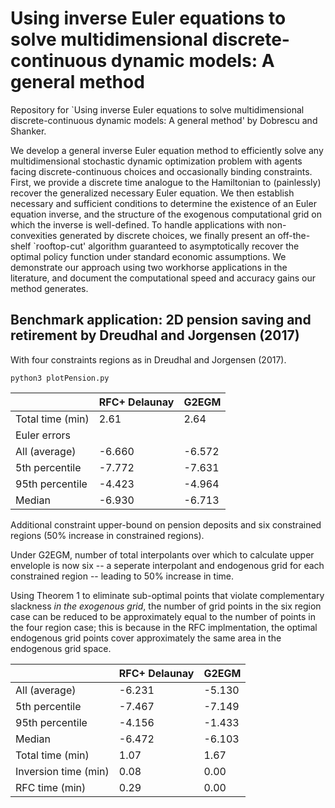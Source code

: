 # Using inverse Euler equations to solve multidimensional discrete-continuous dynamic models: A general method
Repository for `Using inverse Euler equations to solve multidimensional discrete-continuous dynamic models: A general method'  by Dobrescu and Shanker. 

We develop a general inverse Euler equation method to efficiently solve any multidimensional stochastic dynamic optimization problem with agents facing discrete-continuous choices and occasionally binding constraints. First, we provide a discrete time analogue to the Hamiltonian to (painlessly) recover the generalized necessary Euler equation. We then establish necessary and sufficient conditions to determine the existence of an Euler equation inverse, and the structure of the exogenous computational grid on which the inverse is well-defined. To handle applications with non-convexities generated by discrete choices, we finally present an off-the-shelf `rooftop-cut' algorithm guaranteed to asymptotically recover the optimal policy function under standard economic assumptions. We demonstrate our approach using two workhorse applications in the literature, and document the computational speed and accuracy gains our method generates.
## Benchmark application: 2D pension saving and retirement by Dreudhal and Jorgensen (2017)

With four constraints regions as in Dreudhal and Jorgensen (2017). 

```
python3 plotPension.py
``` 

<center>

|                   | RFC+ Delaunay | G2EGM |
|-------------------|---------------|-------|
| Total time (min)  | 2.61          | 2.64  |
| Euler errors      |               |       |
| All (average)     | -6.660        |-6.572 |
| 5th percentile    | -7.772        | -7.631|
| 95th percentile   | -4.423        | -4.964|
| Median            | -6.930        | -6.713|

</center>


Additional constraint upper-bound on pension deposits and six constrained regions (50\% increase in constrained regions).

Under G2EGM, number of total interpolants over which to calculate upper envelople is now six -- a seperate interpolant and endogenous grid for each constrained region -- leading to 50% increase in time. 

Using Theorem 1 to eliminate sub-optimal points that violate complementary slackness *in the exogenous grid*, the number of grid points in the six region case can be reduced to be approximately equal to the number of points in the four region case; this is because in the RFC implmentation, the optimal endogenous grid points cover approximately the same area in the endogenous grid space. 

|                     | RFC+ Delaunay | G2EGM      |
|---------------------|---------------|------------|
| All (average)       | -6.231        | -5.130     |
| 5th percentile      | -7.467        | -7.149     |
| 95th percentile     | -4.156        | -1.433     |
| Median              | -6.472        | -6.103     |
| Total time (min)    | 1.07          | 1.67       |
| Inversion time (min)| 0.08          | 0.00       |
| RFC time (min)      | 0.29          | 0.00       |


